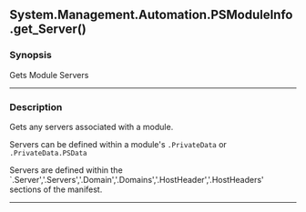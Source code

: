 System.Management.Automation.PSModuleInfo.get_Server()
------------------------------------------------------

### Synopsis
Gets Module Servers

---

### Description

Gets any servers associated with a module.

Servers can be defined within a module's `.PrivateData` or `.PrivateData.PSData`

Servers are defined within the `.Server','.Servers','.Domain','.Domains','.HostHeader','.HostHeaders' sections of the manifest.

---
